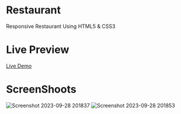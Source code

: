 # Restaurant
Responsive Restaurant Using HTML5 &amp; CSS3
# Live Preview
[Live Demo](https://abdelrahmanmohamed78.github.io/Restaurant/)
# ScreenShoots
![Screenshot 2023-09-28 201837](https://github.com/Abdelrahmanmohamed78/Restaurant/assets/94566322/8b7333d6-04f8-42e3-b5af-4d0a485a2927)
![Screenshot 2023-09-28 201853](https://github.com/Abdelrahmanmohamed78/Restaurant/assets/94566322/d7da4c47-ee6a-42bf-92bf-272af5a2dabd)
